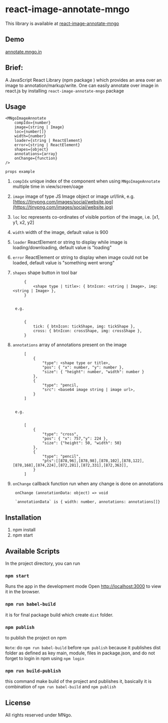 # react-image-annotate-mngo
This library is available at [react-image-annotate-mngo](https://www.npmjs.com/package/react-image-annotate-mngo)

## Demo
[annotate.mngo.in](https://annotate.mngo.in)

## Brief:

A JavaScript React Library (npm package ) which provides an area over an image to annotation/markup/write.
One can easily annotate over image in react.js by installing `react-image-annotate-mngo` package

## Usage
    <MNgoImageAnnotate
        compIdx={number}
        image={string | Image}
        loc={number[]}
        width={number}
        loader={string | ReactElement}
        error={string | ReactElement}
        shapes={object}
        annotations={array}
        onChange={function}
    />

`props example`

1. `compIdx`  unique index of the component when using `MNgoImageAnnotate` multiple time in view/screen/oage
2. `image`  image of type JS Image object or image url/link, e.g. [https://tinypng.com/images/social/website.jpg](https://tinypng.com/images/social/website.jpg)
3. `loc`  loc represents co-ordinates of visible portion of the image, i.e. [x1, y1, x2, y2]
4. `width`  width of the image, default value is 900
5. `loader`  ReactElement or string to display while image is loading/downloading, default value is "loading"
6. `error`  ReactElement or string to display when image could not be loaded, default value is "something went wrong"
7. `shapes`  shape button in tool bar


            {
                <shape type | title>: { btnIcon: <string | Image>, img: <string | Image> },
            }


        e.g.


            {
                tick: { btnIcon: tickShape, img: tickShape },
                cross: { btnIcon: crossShape, img: crossShape },
            }


8. `annotations` array of annotations present on the image


            [
                {
                    "type": <shape type or title>,
                    "pos": { "x": number, "y": number },
                    "size": { "height": number, "width": number }
                },
                {
                    "type": "pencil,
                    "src": <base64 image string | image url>,
                }
            ]


        e.g.


            [
                {
                    "type": "cross",
                    "pos": { "x": 757,"y": 224 },
                    "size": {"height": 50, "width": 50}
                },
                {
                    "type": "pencil",
                    "pts":[[878,96],[878,98],[878,102],[878,122],[878,168],[874,224],[872,281],[872,331],[872,363]],
                }
            ]


9. `onChange`  callback function run when any change is done on annotations

        onChange (annotationData: object) => void

        `annotationData` is { width: number, annotations: annotations[]}



## Installation

1. npm install
2. npm start

## Available Scripts

In the project directory, you can run

### `npm start`

Runs the app in the development mode
Open [http://localhost:3000](http://localhost:3000) to view it in the browser.

### `npm run babel-build`

it is for final package build which create `dist` folder.

### `npm publish`

to publish the project on npm

`Note`: do `npm run babel-build` before `npm publish` because it publishes dist folder as defined as key main, module, files in package.json, and do not forget to login in npm using `npm login`

### `npm run build-publish`

this command make build of the project and publishes it, basically it is combination of `npm run babel-build` and `npm publish`

## License

All rights reserved under MNgo.
